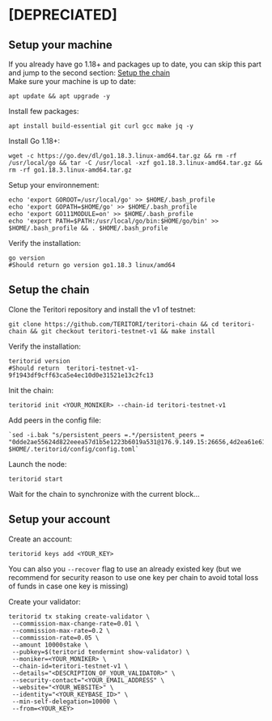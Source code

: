 # [DEPRECIATED]

## Setup your machine

If you already have go 1.18+ and packages up to date, you can skip this part and jump to the second section: [Setup the chain](https://github.com/TERITORI/teritori-chain/edit/main/testnet/testnet-teritori-v1/README.md#setup-the-chain)  
Make sure your machine is up to date:  
```shell
apt update && apt upgrade -y 
```  

Install few packages:  
```shell
apt install build-essential git curl gcc make jq -y
```

Install Go 1.18+:  
```shell
wget -c https://go.dev/dl/go1.18.3.linux-amd64.tar.gz && rm -rf /usr/local/go && tar -C /usr/local -xzf go1.18.3.linux-amd64.tar.gz && rm -rf go1.18.3.linux-amd64.tar.gz
``` 

Setup your environnement:  
```shell
echo 'export GOROOT=/usr/local/go' >> $HOME/.bash_profile
echo 'export GOPATH=$HOME/go' >> $HOME/.bash_profile
echo 'export GO111MODULE=on' >> $HOME/.bash_profile
echo 'export PATH=$PATH:/usr/local/go/bin:$HOME/go/bin' >> $HOME/.bash_profile && . $HOME/.bash_profile
```  

Verify the installation:  
```shell
go version
#Should return go version go1.18.3 linux/amd64
``` 

## Setup the chain  

Clone the Teritori repository and install the v1 of testnet:  
```shell
git clone https://github.com/TERITORI/teritori-chain && cd teritori-chain && git checkout teritori-testnet-v1 && make install
```  

Verify the installation:  
```shell
teritorid version
#Should return  teritori-testnet-v1-9f1943df9cff63ca5e4ec10d0e31521e13c2fc13
```  

Init the chain:
```shell
teritorid init <YOUR_MONIKER> --chain-id teritori-testnet-v1
```  

Add peers in the config file:
```shell
`sed -i.bak "s/persistent_peers =.*/persistent_peers = "0dde2ae55624d822eeea57d1b5e1223b6019a531@176.9.149.15:26656,4d2ea61e6195ee4e449c1e6132cabce98f7d94e1@5.9.40.222:26656,bceb776975aab62bcfd501969c0e1a2734ed7c2e@176.9.19.162:26656"/" $HOME/.teritorid/config/config.toml`
```  

Launch the node:
```shell
teritorid start
```  

Wait for the chain to synchronize with the current block...  

## Setup your account  

Create an account:  
```shell 
teritorid keys add <YOUR_KEY>
 ```  
 
 You can also you `--recover` flag to use an already existed key (but we recommend for security reason to use one key per chain to avoid total loss of funds in case one key is missing)  
 
Create your validator:  
```shell 
teritorid tx staking create-validator \
 --commission-max-change-rate=0.01 \
 --commission-max-rate=0.2 \
 --commission-rate=0.05 \
 --amount 10000stake \
 --pubkey=$(teritorid tendermint show-validator) \
 --moniker=<YOUR_MONIKER> \
 --chain-id=teritori-testnet-v1 \
 --details="<DESCRIPTION_OF_YOUR_VALIDATOR>" \
 --security-contact="<YOUR_EMAIL_ADDRESS" \
 --website="<YOUR_WEBSITE>" \
 --identity="<YOUR_KEYBASE_ID>" \
 --min-self-delegation=10000 \
 --from=<YOUR_KEY>
 ```  

